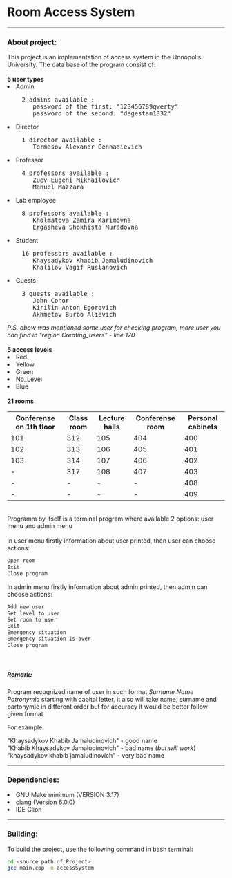 
# Room Access System

<hr>
<h3>About project:</h3>
This project is an implementation of access system in the Unnopolis University. The data base of the program consist of:
<br>
<br>
<b> 5 user types </b>
<li>Admin</li>
<pre>
    2 admins available :
       password of the first: "123456789qwerty"
       password of the second: "dagestan1332"
</pre>
<li>Director</li>
<pre>
    1 director available :
       Tormasov Alexandr Gennadievich
</pre>
<li>Professor</li>
<pre>
    4 professors available :
       Zuev Eugeni Mikhailovich
       Manuel Mazzara
</pre>
<li>Lab employee</li>
<pre>
    8 professors available :
       Kholmatova Zamira Karimovna
       Ergasheva Shokhista Muradovna
</pre>
<li>Student</li>
<pre>
    16 professors available :
       Khaysadykov Khabib Jamaludinovich
       Khalilov Vagif Ruslanovich
</pre>
<li>Guests</li>
<pre>
    3 guests available :
       John Conor
       Kirilin Anton Egorovich
       Akhmetov Burbo Alievich
</pre>
<i>P.S. abow was mentioned some user for checking program, more user you can find in "region Creating_users" - line 170</i>
<br>
<br>
<b> 5 access levels </b>
<li>Red</li>
<li>Yellow</li>
<li>Green</li>
<li>No_Level</li>
<li>Blue</li>
<br>
<b> 21 rooms </b>

<table>  
<tr><th>Conferense on 1th floor</th><th>Class room</th><th>Lecture halls</th><th>Conferense room</th><th>Personal cabinets</th></tr>  
<tr><td>101</td><td>312</td><td>105</td><td>404</td><td>400</td></tr>  
<tr><td>102</td><td>313</td><td>106</td><td>405</td><td>401</td></tr>  
<tr><td>103</td><td>314</td><td>107</td><td>406</td><td>402</td></tr>  
<tr><td>-</td><td>317</td><td>108</td><td>407</td><td>403</td></tr>  
<tr><td>-</td><td>-</td><td>-</td><td>-</td><td>408</td></tr>  
<tr><td>-</td><td>-</td><td>-</td><td>-</td><td>409</td></tr>  
</table>  
<br>
Programm by itself is a terminal program where available 2 options: user menu and admin menu
<br>
<br>
In user menu firstly information about user printed,
then user can choose actions:

```bash
Open room
Exit
Close program
```
In admin menu firstly information about admin printed,
then admin can choose actions:
```bash
Add new user
Set level to user
Set room to user
Exit
Emergency situation
Emergency situation is over
Close program
```
<br>
<h5>Remark:</h5>
Program recognized name of user in such format <i>Surname Name Patronymic</i> starting with capital letter,
it also will take name, surname and partonymic in different order but for accuracy it would be better follow given format
<br>

For example:
<br>

"Khaysadykov Khabib Jamaludinovich" - good name
<br>
"Khabib Khaysadykov Jamaludinovich" - bad name (<i>but will work</i>)
<br>
"khaysadykov khabib jamaludinovich" - very bad name
<hr>

<h3>Dependencies:</h3>
<li>GNU Make minimum (VERSION 3.17) </li>
<li>clang (Version 6.0.0)</li>
<li>IDE Clion</li>

<hr>

<h3>Building:</h3>

To build the project, use the following command in bash terminal:

```bash
cd <source path of Project>
gcc main.cpp -o accessSystem
```

